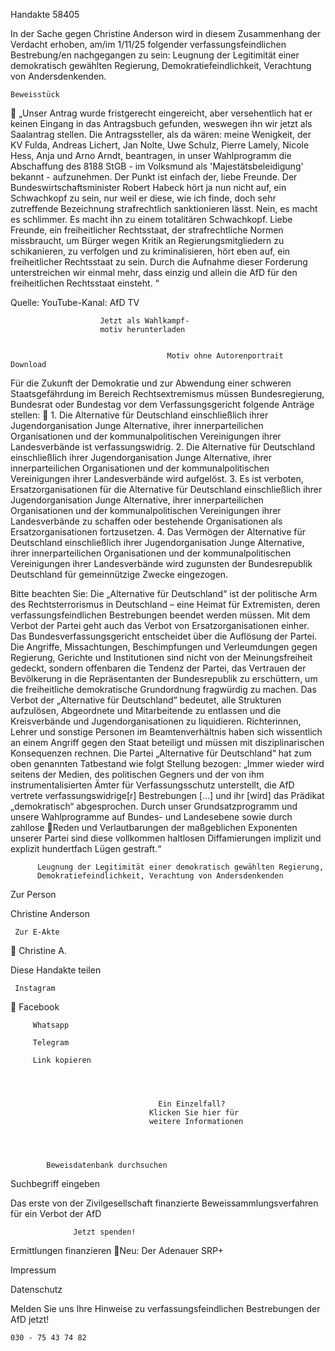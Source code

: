 Handakte 58405

In der Sache gegen Christine Anderson wird in diesem Zusammenhang der
Verdacht erhoben, am/im 1/11/25 folgender verfassungsfeindlichen
Bestrebung/en nachgegangen zu sein: Leugnung der Legitimität einer
demokratisch gewählten Regierung, Demokratiefeindlichkeit, Verachtung von
Andersdenkenden.




    Beweisstück
            „Unser Antrag wurde fristgerecht eingereicht, aber versehentlich hat er
            keinen Eingang in das Antragsbuch gefunden, weswegen ihn wir jetzt als
            Saalantrag stellen. Die Antragssteller, als da wären: meine Wenigkeit, der
            KV Fulda, Andreas Lichert, Jan Nolte, Uwe Schulz, Pierre Lamely, Nicole
            Hess, Anja und Arno Arndt, beantragen, in unser Wahlprogramm die
            Abschaffung des 8188 StGB - im Volksmund als 'Majestätsbeleidigung'
            bekannt - aufzunehmen. Der Punkt ist einfach der, liebe Freunde. Der
            Bundeswirtschaftsminister Robert Habeck hört ja nun nicht auf, ein
            Schwachkopf zu sein, nur weil er diese, wie ich finde, doch sehr
            zutreffende Bezeichnung strafrechtlich sanktionieren lässt. Nein, es
            macht es schlimmer. Es macht ihn zu einem totalitären Schwachkopf.
            Liebe Freunde, ein freiheitlicher Rechtsstaat, der strafrechtliche Normen
            missbraucht, um Bürger wegen Kritik an Regierungsmitgliedern zu
            schikanieren, zu verfolgen und zu kriminalisieren, hört eben auf, ein
            freiheitlicher Rechtsstaat zu sein. Durch die Aufnahme dieser Forderung
            unterstreichen wir einmal mehr, dass einzig und allein die AfD für den
            freiheitlichen Rechtsstaat einsteht. “



Quelle:
YouTube-Kanal: AfD TV




                        Jetzt als Wahlkampf-
                        motiv herunterladen


                                       Motiv ohne Autorenportrait          Download




Für die Zukunft der Demokratie und zur Abwendung einer schweren
Staatsgefährdung im Bereich Rechtsextremismus müssen Bundesregierung,
Bundesrat oder Bundestag vor dem Verfassungsgericht folgende Anträge stellen:
   1. Die Alternative für Deutschland einschließlich ihrer Jugendorganisation
      Junge Alternative, ihrer innerparteilichen Organisationen und der
      kommunalpolitischen Vereinigungen ihrer Landesverbände ist
      verfassungswidrig.
   2. Die Alternative für Deutschland einschließlich ihrer Jugendorganisation
      Junge Alternative, ihrer innerparteilichen Organisationen und der
      kommunalpolitischen Vereinigungen ihrer Landesverbände wird aufgelöst.
   3. Es ist verboten, Ersatzorganisationen für die Alternative für Deutschland
      einschließlich ihrer Jugendorganisation Junge Alternative, ihrer
      innerparteilichen Organisationen und der kommunalpolitischen
      Vereinigungen ihrer Landesverbände zu schaffen oder bestehende
      Organisationen als Ersatzorganisationen fortzusetzen.
   4. Das Vermögen der Alternative für Deutschland einschließlich ihrer
      Jugendorganisation Junge Alternative, ihrer innerparteilichen Organisationen
      und der kommunalpolitischen Vereinigungen ihrer Landesverbände wird
      zugunsten der Bundesrepublik Deutschland für gemeinnützige Zwecke
      eingezogen.



Bitte beachten Sie: Die „Alternative für Deutschland“ ist der politische Arm des Rechtsterrorismus in
Deutschland – eine Heimat für Extremisten, deren verfassungsfeindlichen Bestrebungen beendet
werden müssen. Mit dem Verbot der Partei geht auch das Verbot von Ersatzorganisationen einher. Das
Bundesverfassungsgericht entscheidet über die Auflösung der Partei. Die Angriffe, Missachtungen,
Beschimpfungen und Verleumdungen gegen Regierung, Gerichte und Institutionen sind nicht von der
Meinungsfreiheit gedeckt, sondern offenbaren die Tendenz der Partei, das Vertrauen der Bevölkerung
in die Repräsentanten der Bundesrepublik zu erschüttern, um die freiheitliche demokratische
Grundordnung fragwürdig zu machen. Das Verbot der „Alternative für Deutschland“ bedeutet, alle
Strukturen aufzulösen, Abgeordnete und Mitarbeitende zu entlassen und die Kreisverbände und
Jugendorganisationen zu liquidieren. Richterinnen, Lehrer und sonstige Personen im
Beamtenverhältnis haben sich wissentlich an einem Angriff gegen den Staat beteiligt und müssen mit
disziplinarischen Konsequenzen rechnen.
Die Partei „Alternative für Deutschland“ hat zum oben genannten Tatbestand wie folgt Stellung
bezogen: „Immer wieder wird seitens der Medien, des politischen Gegners und der von ihm
instrumentalisierten Ämter für Verfassungsschutz unterstellt, die AfD vertrete verfassungswidrige[r]
Bestrebungen […] und ihr [wird] das Prädikat „demokratisch“ abgesprochen. Durch unser
Grundsatzprogramm und unsere Wahlprogramme auf Bundes- und Landesebene sowie durch zahllose
Reden und Verlautbarungen der maßgeblichen Exponenten unserer Partei sind diese vollkommen
haltlosen Diffamierungen implizit und explizit hundertfach Lügen gestraft.“




          Leugnung der Legitimität einer demokratisch gewählten Regierung,
          Demokratiefeindlichkeit, Verachtung von Andersdenkenden




   Zur Person


   Christine Anderson

     Zur E-Akte
                 Christine A.

Diese Handakte teilen


     Instagram
         Facebook

         Whatsapp

         Telegram

         Link kopieren




                                     Ein Einzelfall?
                                   Klicken Sie hier für
                                   weitere Informationen




            Beweisdatenbank durchsuchen

  Suchbegriff eingeben

  Das erste von der Zivilgesellschaft finanzierte
   Beweissammlungsverfahren für ein Verbot
                     der AfD

                  Jetzt spenden!




Ermittlungen finanzieren
Neu: Der Adenauer SRP+

Impressum

Datenschutz




Melden Sie uns Ihre Hinweise zu verfassungsfeindlichen Bestrebungen der AfD
jetzt!

    030 - 75 43 74 82
